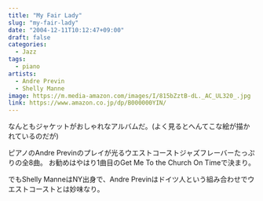 ```yaml
---
title: "My Fair Lady"
slug: "my-fair-lady"
date: "2004-12-11T10:12:47+09:00"
draft: false
categories: 
  - Jazz
tags: 
  - piano
artists:
  - Andre Previn
  - Shelly Manne
image: https://m.media-amazon.com/images/I/815bZztB-dL._AC_UL320_.jpg
link: https://www.amazon.co.jp/dp/B000000YIN/
---
```

なんともジャケットがおしゃれなアルバムだ。(よく見るとへんてこな絵が描かれているのだが)
<!--more-->
ピアノのAndre Previnのプレイが光るウエストコーストジャズフレーバーたっぷりの全8曲。
お勧めはやはり1曲目のGet Me To the Church On Timeで決まり。 

でもShelly ManneはNY出身で、Andre Previnはドイツ人という組み合わせでウエストコーストとは妙味なり。
